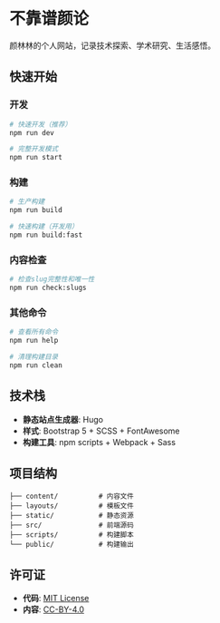 # 不靠谱颜论

颜林林的个人网站，记录技术探索、学术研究、生活感悟。

## 快速开始

### 开发

```bash
# 快速开发（推荐）
npm run dev

# 完整开发模式
npm run start
```

### 构建

```bash
# 生产构建
npm run build

# 快速构建（开发用）
npm run build:fast
```

### 内容检查

```bash
# 检查slug完整性和唯一性
npm run check:slugs
```

### 其他命令

```bash
# 查看所有命令
npm run help

# 清理构建目录
npm run clean
```

## 技术栈

- **静态站点生成器**: Hugo
- **样式**: Bootstrap 5 + SCSS + FontAwesome
- **构建工具**: npm scripts + Webpack + Sass

## 项目结构

```
├── content/          # 内容文件
├── layouts/          # 模板文件
├── static/           # 静态资源
├── src/              # 前端源码
├── scripts/          # 构建脚本
└── public/           # 构建输出
```

## 许可证

- **代码**: [MIT License](LICENSE)
- **内容**: [CC-BY-4.0](LICENSE-CC-BY-4.0)

